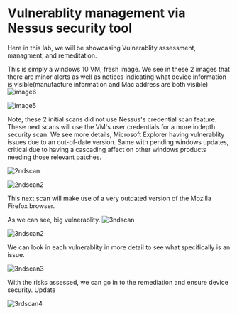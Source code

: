 # Vulnerablity management via Nessus security tool


Here in this lab, we will be showcasing Vulnerablity assessment, managment, and remeditation.

This is simply a windows 10 VM, fresh image.
We see in these 2 images that there are minor alerts as well as notices indicating what device information is visible(manufacture information and Mac address are both visible) 
![image6](https://github.com/Applepancakes/Nessus-Showcase/assets/158091426/1343c41c-3ce3-448a-8c3e-97ae03beb2d2)


![image5](https://github.com/Applepancakes/Nessus-Showcase/assets/158091426/cd3e53bc-4b38-48e6-9db3-9611c6327c97)


Note, these 2 initial scans did not use Nessus's credential scan feature. These next scans will use the VM's user credentials for a more indepth security scan.
We see more details, Microsoft Explorer having vulnerablity issues due to an out-of-date version. Same with pending windows updates, critical due to having a cascading affect on other windows products needing those relevant patches.

![2ndscan](https://github.com/Applepancakes/Nessus-Showcase/assets/158091426/b2ffd809-42ce-49a5-8a7a-1396d129956c)



![2ndscan2](https://github.com/Applepancakes/Nessus-Showcase/assets/158091426/c61c8729-3661-471d-bd7f-47ded17c2597)

This next scan will make use of a very outdated version of the Mozilla Firefox browser.

As we can see, big vulnerablity.
![3ndscan](https://github.com/Applepancakes/Nessus-Showcase/assets/158091426/334bdeab-7423-43f1-8cd7-879b8d9b8a2e)


![3ndscan2](https://github.com/Applepancakes/Nessus-Showcase/assets/158091426/ba373fd6-35a9-41d7-be4a-bf6dddf7508a)

We can look in each vulnerablity in more detail to see what specifically is an issue.

![3ndscan3](https://github.com/Applepancakes/Nessus-Showcase/assets/158091426/4134b5ae-d79d-4ba5-814d-a30c5e99162a)

With the risks assessed, we can go in to the remediation and ensure device security. Update 

![3rdscan4](https://github.com/Applepancakes/Nessus-Showcase/assets/158091426/44e53114-4615-41f7-b10a-2d08cedae1ff)








